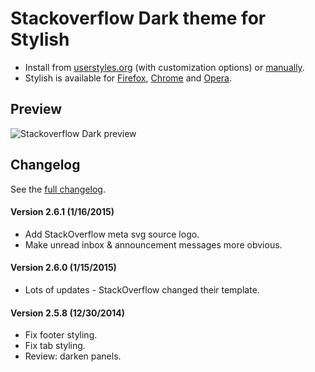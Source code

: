 # Stackoverflow Dark theme for Stylish
- Install from [userstyles.org](http://userstyles.org/styles/35345) (with customization options) or [manually](https://raw.githubusercontent.com/StylishThemes/Stackoverflow-Dark/master/stackoverflow-dark.css).
- Stylish is available for [Firefox](https://addons.mozilla.org/en-US/firefox/addon/2108/), [Chrome](https://chrome.google.com/extensions/detail/fjnbnpbmkenffdnngjfgmeleoegfcffe) and [Opera](https://addons.opera.com/en/extensions/details/stylish-for-opera/).

## Preview

![Stackoverflow Dark preview](http://StylishThemes.github.com/StackOverflow-Dark/images/after.png)

## Changelog

See the [full changelog](https://github.com/StylishThemes/Stackoverflow-Dark/wiki).

#### Version 2.6.1 (1/16/2015)

* Add StackOverflow meta svg source logo.
* Make unread inbox & announcement messages more obvious.

#### Version 2.6.0 (1/15/2015)

* Lots of updates - StackOverflow changed their template.

#### Version 2.5.8 (12/30/2014)

* Fix footer styling.
* Fix tab styling.
* Review: darken panels.
